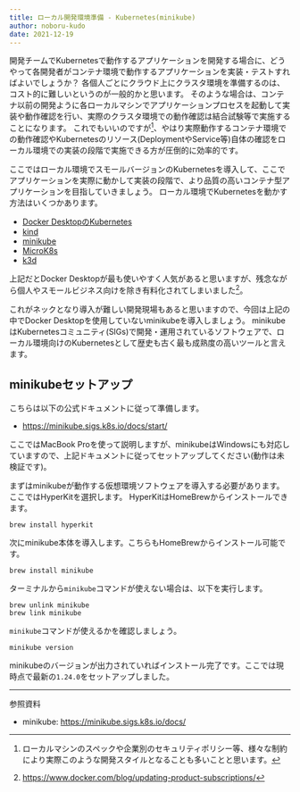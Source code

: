 ```yaml
---
title: ローカル開発環境準備 - Kubernetes(minikube)
author: noboru-kudo
date: 2021-12-19
---
```


開発チームでKubernetesで動作するアプリケーションを開発する場合に、どうやって各開発者がコンテナ環境で動作するアプリケーションを実装・テストすればよいでしょうか？
各個人ごとにクラウド上にクラスタ環境を準備するのは、コスト的に難しいというのが一般的かと思います。
そのような場合は、コンテナ以前の開発ように各ローカルマシンでアプリケーションプロセスを起動して実装や動作確認を行い、実際のクラスタ環境での動作確認は結合試験等で実施することになります。
これでもいいのですが[^1]、やはり実際動作するコンテナ環境での動作確認やKubernetesのリソース(DeploymentやService等)自体の確認をローカル環境での実装の段階で実施できる方が圧倒的に効率的です。

[^1]: ローカルマシンのスペックや企業別のセキュリティポリシー等、様々な制約により実際このような開発スタイルとなることも多いことと思います。

ここではローカル環境でスモールバージョンのKubernetesを導入して、ここでアプリケーションを実際に動かして実装の段階で、より品質の高いコンテナ型アプリケーションを目指していきましょう。
ローカル環境でKubernetesを動かす方法はいくつかあります。
- [Docker DesktopのKubernetes](https://docs.docker.com/desktop/kubernetes/)
- [kind](https://kind.sigs.k8s.io/)
- [minikube](https://minikube.sigs.k8s.io/)
- [MicroK8s](https://microk8s.io/)
- [k3d](https://github.com/rancher/k3d)

上記だとDocker Desktopが最も使いやすく人気があると思いますが、残念ながら個人やスモールビジネス向けを除き有料化されてしまいました[^2]。

[^2]: <https://www.docker.com/blog/updating-product-subscriptions/>

これがネックとなり導入が難しい開発現場もあると思いますので、今回は上記の中でDocker Desktopを使用していないminikubeを導入しましょう。
minikubeはKubernetesコミュニティ(SIGs)で開発・運用されているソフトウェアで、ローカル環境向けのKubernetesとして歴史も古く最も成熟度の高いツールと言えます。

## minikubeセットアップ

こちらは以下の公式ドキュメントに従って準備します。
- <https://minikube.sigs.k8s.io/docs/start/>

ここではMacBook Proを使って説明しますが、minikubeはWindowsにも対応していますので、上記ドキュメントに従ってセットアップしてください(動作は未検証です)。

まずはminikubeが動作する仮想環境ソフトウェアを導入する必要があります。ここではHyperKitを選択します。
HyperKitはHomeBrewからインストールできます。

```shell
brew install hyperkit
```

次にminikube本体を導入します。こちらもHomeBrewからインストール可能です。

```shell
brew install minikube
```

ターミナルから`minikube`コマンドが使えない場合は、以下を実行します。

```shell
brew unlink minikube
brew link minikube
```

`minikube`コマンドが使えるかを確認しましょう。

```shell
minikube version
```

minikubeのバージョンが出力されていればインストール完了です。ここでは現時点で最新の`1.24.0`をセットアップしました。

---
参照資料

- minikube: <https://minikube.sigs.k8s.io/docs/>